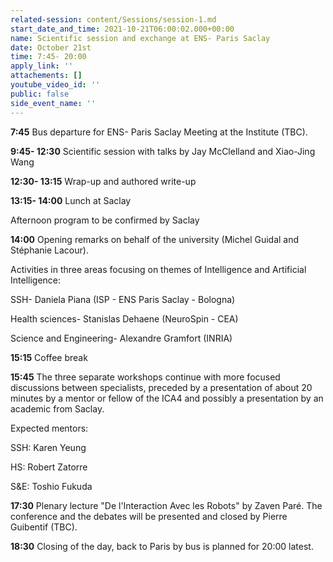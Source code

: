 ```yaml
---
related-session: content/Sessions/session-1.md
start_date_and_time: 2021-10-21T06:00:02.000+00:00
name: Scientific session and exchange at ENS- Paris Saclay
date: October 21st
time: 7:45- 20:00
apply_link: ''
attachements: []
youtube_video_id: ''
public: false
side_event_name: ''
---
```


**7:45** Bus departure for ENS- Paris Saclay Meeting at the Institute (TBC).

**9:45- 12:30** Scientific session with talks by Jay McClelland and Xiao-Jing Wang

**12:30- 13:15** Wrap-up and authored write-up

**13:15- 14:00** Lunch at Saclay

Afternoon program to be confirmed by Saclay

**14:00** Opening remarks on behalf of the university (Michel Guidal and Stéphanie Lacour).

Activities in three areas focusing on themes of Intelligence and Artificial Intelligence:

SSH- Daniela Piana (ISP - ENS Paris Saclay - Bologna)

Health sciences- Stanislas Dehaene (NeuroSpin - CEA)

Science and Engineering- Alexandre Gramfort (INRIA)

**15:15** Coffee break

**15:45** The three separate workshops continue with more focused discussions between specialists, preceded by a presentation of about 20 minutes by a mentor or fellow of the ICA4 and possibly a presentation by an academic from Saclay.

Expected mentors:

SSH: Karen Yeung

HS: Robert Zatorre

S&E: Toshio Fukuda

**17:30** Plenary lecture "De l'Interaction Avec les Robots" by Zaven Paré. The conference and the debates will be presented and closed by Pierre Guibentif (TBC).

**18:30** Closing of the day, back to Paris by bus is planned for 20:00 latest.
